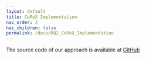 ```yaml
---
layout: default
title: CoReX Implementation
nav_order: 3
has_children: false
permalink: /docs/RQ2_CoReX_Implementation
---
```


The source code of our approach is available at [GitHub](https://github.com/anonymousResearcher24/CoReX)
